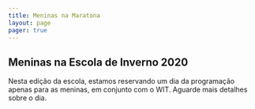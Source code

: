 ```yaml
---
title: Meninas na Maratona
layout: page
pager: true
---
```


## Meninas na Escola de Inverno 2020

Nesta edição da escola, estamos reservando um dia da programação apenas para as meninas, em conjunto com o WIT. Aguarde mais detalhes sobre o dia.

